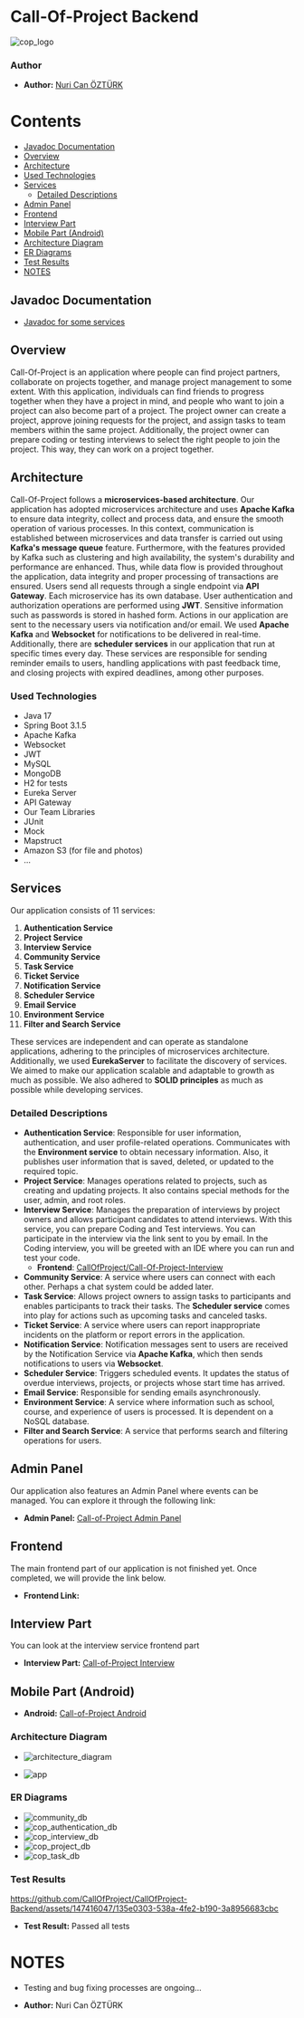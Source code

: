 # Call-Of-Project Backend
![cop_logo](https://github.com/CallOfProject/CallOfProject-Backend/assets/147416047/651d115b-fdbb-41c2-84b5-a6ad113d1088)

### Author
- **Author:** [Nuri Can ÖZTÜRK](https://github.com/nuricanozturk01)

# Contents

- [Javadoc Documentation](#documentation)
- [Overview](#overview)
- [Architecture](#architecture)
- [Used Technologies](#used-technologies-frameworks-environments)
- [Services](#services)
  - [Detailed Descriptions](#detailed-descriptions)
- [Admin Panel](#admin-panel)
- [Frontend](#frontend)
- [Interview Part](#interview-part)
- [Mobile Part (Android)](#mobile-part-android)
- [Architecture Diagram](#architecture-diagram)
- [ER Diagrams](#er-diagrams)
- [Test Results](#test-results)
- [NOTES](#notes)

## Javadoc Documentation
- [Javadoc for some services](https://callofproject.github.io/Call-of-Project-API-Documentation/)

## Overview

Call-Of-Project is an application where people can find project partners, collaborate on projects together, and manage project management to some extent. With this application, individuals can find friends to progress together when they have a project in mind, and people who want to join a project can also become part of a project. The project owner can create a project, approve joining requests for the project, and assign tasks to team members within the same project. Additionally, the project owner can prepare coding or testing interviews to select the right people to join the project. This way, they can work on a project together.

## Architecture

Call-Of-Project follows a **microservices-based architecture**. Our application has adopted microservices architecture and uses **Apache Kafka** to ensure data integrity, collect and process data, and ensure the smooth operation of various processes. In this context, communication is established between microservices and data transfer is carried out using **Kafka's message queue** feature. Furthermore, with the features provided by Kafka such as clustering and high availability, the system's durability and performance are enhanced. Thus, while data flow is provided throughout the application, data integrity and proper processing of transactions are ensured. Users send all requests through a single endpoint via **API Gateway**. Each microservice has its own database. User authentication and authorization operations are performed using **JWT**. Sensitive information such as passwords is stored in hashed form. Actions in our application are sent to the necessary users via notification and/or email. We used **Apache Kafka** and **Websocket** for notifications to be delivered in real-time. Additionally, there are **scheduler services** in our application that run at specific times every day. These services are responsible for sending reminder emails to users, handling applications with past feedback time, and closing projects with expired deadlines, among other purposes.

### Used Technologies
- Java 17
- Spring Boot 3.1.5
- Apache Kafka
- Websocket
- JWT
- MySQL
- MongoDB
- H2 for tests
- Eureka Server
- API Gateway
- Our Team Libraries
- JUnit
- Mock
- Mapstruct
- Amazon S3 (for file and photos)
- ...

## Services

Our application consists of 11 services:

1. **Authentication Service**
2. **Project Service**
3. **Interview Service**
4. **Community Service**
5. **Task Service**
6. **Ticket Service**
7. **Notification Service**
8. **Scheduler Service**
9. **Email Service**
10. **Environment Service**
11. **Filter and Search Service**

These services are independent and can operate as standalone applications, adhering to the principles of microservices architecture. Additionally, we used **EurekaServer** to facilitate the discovery of services. We aimed to make our application scalable and adaptable to growth as much as possible. We also adhered to **SOLID principles** as much as possible while developing services.

### Detailed Descriptions

- **Authentication Service**: Responsible for user information, authentication, and user profile-related operations. Communicates with the **Environment service** to obtain necessary information. Also, it publishes user information that is saved, deleted, or updated to the required topic.
- **Project Service**: Manages operations related to projects, such as creating and updating projects. It also contains special methods for the user, admin, and root roles.
- **Interview Service**: Manages the preparation of interviews by project owners and allows participant candidates to attend interviews. With this service, you can prepare Coding and Test interviews. You can participate in the interview via the link sent to you by email. In the Coding interview, you will be greeted with an IDE where you can run and test your code.
    - **Frontend**: [CallOfProject/Call-Of-Project-Interview](https://github.com/CallOfProject/Call-Of-Project-Interview)
- **Community Service**: A service where users can connect with each other. Perhaps a chat system could be added later.
- **Task Service**: Allows project owners to assign tasks to participants and enables participants to track their tasks. The **Scheduler service** comes into play for actions such as upcoming tasks and canceled tasks.
- **Ticket Service**: A service where users can report inappropriate incidents on the platform or report errors in the application.
- **Notification Service**: Notification messages sent to users are received by the Notification Service via **Apache Kafka**, which then sends notifications to users via **Websocket**.
- **Scheduler Service**: Triggers scheduled events. It updates the status of overdue interviews, projects, or projects whose start time has arrived.
- **Email Service**: Responsible for sending emails asynchronously.
- **Environment Service**: A service where information such as school, course, and experience of users is processed. It is dependent on a NoSQL database.
- **Filter and Search Service**: A service that performs search and filtering operations for users.

## Admin Panel
Our application also features an Admin Panel where events can be managed. You can explore it through the following link:
- **Admin Panel:** [Call-of-Project Admin Panel](https://github.com/CallOfProject/CallOfProject-AdminPanel)

## Frontend
The main frontend part of our application is not finished yet. Once completed, we will provide the link below.
- **Frontend Link:** 

## Interview Part
You can look at the interview service frontend part
- **Interview Part:** [Call-of-Project Interview](https://github.com/CallOfProject/Call-Of-Project-Interview)

## Mobile Part (Android)
- **Android:** [Call-of-Project Android](https://github.com/CallOfProject/Call-Of-Project-Android)

### Architecture Diagram
- ![architecture_diagram](https://github.com/CallOfProject/CallOfProject-Backend/assets/62218588/5caaa177-1e5a-4a0a-bdd6-40ffba8404b7)

  
- ![app](https://github.com/CallOfProject/CallOfProject-Backend/assets/147416047/83e7a49b-6fe2-4c3b-89cc-0cd3e807f180)

### ER Diagrams
- ![community_db](https://github.com/CallOfProject/CallOfProject-Backend/assets/147416047/1465e756-7be7-411a-9cb2-84e42e6d3045)
- ![cop_authentication_db](https://github.com/CallOfProject/CallOfProject-Backend/assets/147416047/a39ace64-2fdd-466b-8c8d-0624395ca85e)
- ![cop_interview_db](https://github.com/CallOfProject/CallOfProject-Backend/assets/147416047/3c7015ae-017b-4ada-831d-3edcaae493b9)
- ![cop_project_db](https://github.com/CallOfProject/CallOfProject-Backend/assets/147416047/e6bf09af-00d4-4aef-b05a-3d8384d909e3)
- ![cop_task_db](https://github.com/CallOfProject/CallOfProject-Backend/assets/147416047/e36f16e3-541d-4cb1-882d-51c949b8efef)

### Test Results
https://github.com/CallOfProject/CallOfProject-Backend/assets/147416047/135e0303-538a-4fe2-b190-3a8956683cbc 
- **Test Result:** Passed all tests

# NOTES
- Testing and bug fixing processes are ongoing...

- **Author:** Nuri Can ÖZTÜRK
